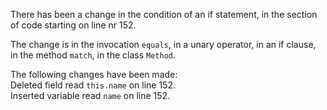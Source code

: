 There has been a change in the condition of an if statement, in the section of code starting on line nr 152.
  
The change is in the invocation ```equals```, in a unary operator, in an if clause, in the method ```match```, in the class ```Method```.
  
The following changes have been made:  
Deleted field read ```this.name``` on line 152.  
Inserted variable read ```name``` on line 152.  
